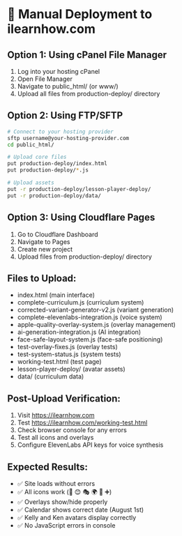 # 🚀 Manual Deployment to ilearnhow.com

## Option 1: Using cPanel File Manager
1. Log into your hosting cPanel
2. Open File Manager
3. Navigate to public_html/ (or www/)
4. Upload all files from production-deploy/ directory

## Option 2: Using FTP/SFTP
```bash
# Connect to your hosting provider
sftp username@your-hosting-provider.com
cd public_html/

# Upload core files
put production-deploy/index.html
put production-deploy/*.js

# Upload assets
put -r production-deploy/lesson-player-deploy/
put -r production-deploy/data/
```

## Option 3: Using Cloudflare Pages
1. Go to Cloudflare Dashboard
2. Navigate to Pages
3. Create new project
4. Upload files from production-deploy/ directory

## Files to Upload:
- index.html (main interface)
- complete-curriculum.js (curriculum system)
- corrected-variant-generator-v2.js (variant generation)
- complete-elevenlabs-integration.js (voice system)
- apple-quality-overlay-system.js (overlay management)
- ai-generation-integration.js (AI integration)
- face-safe-layout-system.js (face-safe positioning)
- test-overlay-fixes.js (overlay tests)
- test-system-status.js (system tests)
- working-test.html (test page)
- lesson-player-deploy/ (avatar assets)
- data/ (curriculum data)

## Post-Upload Verification:
1. Visit https://ilearnhow.com
2. Test https://ilearnhow.com/working-test.html
3. Check browser console for any errors
4. Test all icons and overlays
5. Configure ElevenLabs API keys for voice synthesis

## Expected Results:
- ✅ Site loads without errors
- ✅ All icons work (📅 😊 🎭 🌍 👶 ➕)
- ✅ Overlays show/hide properly
- ✅ Calendar shows correct date (August 1st)
- ✅ Kelly and Ken avatars display correctly
- ✅ No JavaScript errors in console
